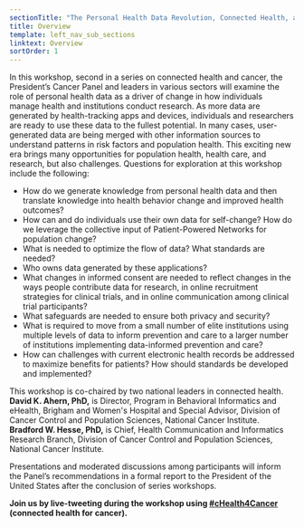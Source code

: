 ```yaml
---
sectionTitle: "The Personal Health Data Revolution, Connected Health, and Cancer"
title: Overview
template: left_nav_sub_sections
linktext: Overview
sortOrder: 1
---
```

In this workshop, second in a series on connected health and cancer, the President’s Cancer Panel and leaders in various sectors will examine the role of personal health data as a driver of change in how individuals manage health and institutions conduct research. As more data are generated by health-tracking apps and devices, individuals and researchers are ready to use these data to the fullest potential. In many cases, user-generated data are being merged with other information sources to understand patterns in risk factors and population health. This exciting new era brings many opportunities for population health, health care, and research, but also challenges. Questions for exploration at this workshop include the following:

- How do we generate knowledge from personal health data and then translate knowledge into health behavior change and improved health outcomes?
- How can and do individuals use their own data for self-change? How do we leverage the collective input of Patient-Powered Networks for population change?
- What is needed to optimize the flow of data? What standards are needed?
- Who owns data generated by these applications?
- What changes in informed consent are needed to reflect changes in the ways people contribute data for research, in online recruitment strategies for clinical trials, and in online communication among clinical trial participants?
- What safeguards are needed to ensure both privacy and security?
- What is required to move from a small number of elite institutions using multiple levels of data to inform prevention and care to a larger number of institutions implementing data-informed prevention and care?
- How can challenges with current electronic health records be addressed to maximize benefits for patients? How should standards be developed and implemented?

This workshop is co-chaired by two national leaders in connected health. **David K. Ahern, PhD,** is Director, Program in Behavioral Informatics and eHealth, Brigham and Women's Hospital and Special Advisor, Division of Cancer Control and Population Sciences, National Cancer Institute. **Bradford W. Hesse, PhD,** is Chief, Health Communication and Informatics Research Branch, Division of Cancer Control and Population Sciences, National Cancer Institute.

Presentations and moderated discussions among participants will inform the Panel’s recommendations in a formal report to the President of the United States after the conclusion of series workshops.

**Join us by live-tweeting during the workshop using [#cHealth4Cancer](https://twitter.com/hashtag/cHealth4Cancer) (connected health for cancer).**